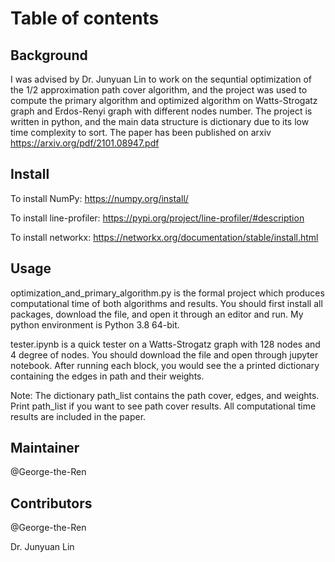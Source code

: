 # Table of contents
## Background
I was advised by Dr. Junyuan Lin to work on the sequntial optimization of the 1/2 approximation path cover algorithm, and the project was used to compute the primary algorithm and optimized algorithm on Watts-Strogatz graph and Erdos-Renyi graph with different nodes number. The project is written in python, and the main data structure is dictionary due to its low time complexity to sort. The paper has been published on arxiv https://arxiv.org/pdf/2101.08947.pdf
## Install
To install NumPy: https://numpy.org/install/

To install line-profiler: https://pypi.org/project/line-profiler/#description

To install networkx: https://networkx.org/documentation/stable/install.html
## Usage
optimization_and_primary_algorithm.py is the formal project which produces computational time of both algorithms and results. You should first install all packages, download the file, and open it through an editor and run. My python environment is Python 3.8 64-bit.

tester.ipynb is a quick tester on a Watts-Strogatz graph with 128 nodes and 4 degree of nodes. You should download the file and open through jupyter notebook. After running each block, you would see the a printed dictionary containing the edges in path and their weights.

Note: The dictionary path_list contains the path cover, edges, and weights. Print path_list if you want to see path cover results. All computational time results are included in the paper.
## Maintainer
@George-the-Ren
## Contributors
@George-the-Ren

Dr. Junyuan Lin
